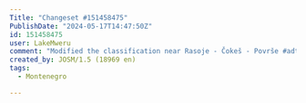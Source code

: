 ```yaml
---
Title: "Changeset #151458475"
PublishDate: "2024-05-17T14:47:50Z"
id: 151458475
user: LakeMweru
comment: "Modified the classification near Rasoje - Čokeš - Površe #adt"
created_by: JOSM/1.5 (18969 en)
tags:
  - Montenegro

---
```

